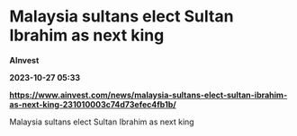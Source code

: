 # Malaysia sultans elect Sultan Ibrahim as next king
**AInvest**

**2023-10-27 05:33**

**https://www.ainvest.com/news/malaysia-sultans-elect-sultan-ibrahim-as-next-king-231010003c74d73efec4fb1b/**

Malaysia sultans elect Sultan Ibrahim as next king